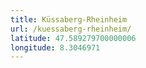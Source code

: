 ```yaml
---
title: Küssaberg-Rheinheim
url: /kuessaberg-rheinheim/
latitude: 47.589279700000006
longitude: 8.3046971
---
```


